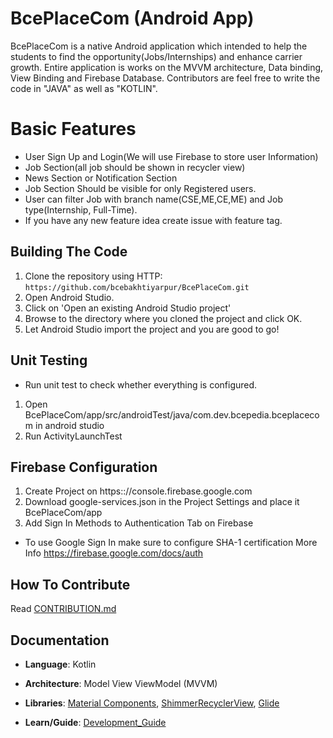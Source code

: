 # BcePlaceCom (Android App)

BcePlaceCom is a native Android application which intended to help the students to find the opportunity(Jobs/Internships) and enhance carrier growth. Entire application is works on the MVVM architecture, Data binding, View Binding and Firebase Database. Contributors are feel free to write the code in "JAVA" as well as "KOTLIN". 

# Basic Features
  - User Sign Up and Login(We will use Firebase to store user Information)
  - Job Section(all job should be shown in recycler view)
  - News Section or Notification Section
  - Job Section Should be visible for only Registered users.
  - User can filter Job with branch name(CSE,ME,CE,ME) and Job type(Internship, Full-Time).
  - If you have any new feature idea create issue with feature tag.


## Building The Code

1. Clone the repository using HTTP: `https://github.com/bcebakhtiyarpur/BcePlaceCom.git`
2. Open Android Studio.
3. Click on 'Open an existing Android Studio project'
4. Browse to the directory where you cloned the project and click OK.
5. Let Android Studio import the project and you are good to go!

## Unit Testing
* Run unit test to check whether everything is configured.
1. Open BcePlaceCom/app/src/androidTest/java/com.dev.bcepedia.bceplacecom in android studio
3. Run ActivityLaunchTest


## Firebase Configuration
1. Create Project on https:://console.firebase.google.com
1. Download google-services.json in the Project Settings and place it BcePlaceCom/app
2. Add Sign In Methods to Authentication Tab on Firebase
* To use Google Sign In make sure to configure SHA-1 certification
More Info https://firebase.google.com/docs/auth

## How To Contribute

Read [CONTRIBUTION.md](https://github.com/bcebakhtiyarpur/BcePlaceCom/blob/dev/CONTRIBUTION.md)

## Documentation

- **Language**: Kotlin
- **Architecture**: Model View ViewModel (MVVM)
- **Libraries**: 
[Material Components](https://github.com/material-components/material-components-android),
[ShimmerRecyclerView](https://github.com/sharish/ShimmerRecyclerView),
[Glide](https://github.com/bumptech/glide)

- **Learn/Guide**:
[Development_Guide](https://developer.android.com/guide)
